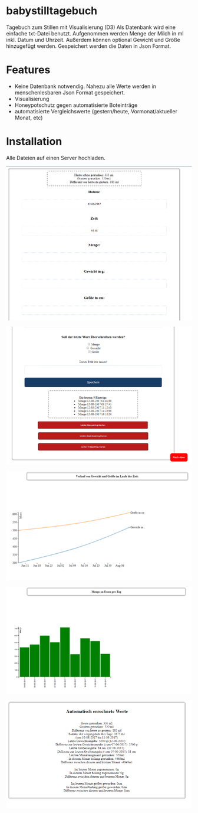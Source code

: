 # babystilltagebuch
Tagebuch zum Stillen mit Visualisierung (D3)
Als Datenbank wird eine einfache txt-Datei benutzt.
Aufgenommen werden Menge der Milch in ml inkl. Datum und Uhrzeit.
Außerdem können optional Gewicht und Größe hinzugefügt werden.
Gespeichert werden die Daten in Json Format.

# Features
- Keine Datenbank notwendig. Nahezu alle Werte werden in menschenlesbaren Json Format gespeichert.
- Visualisierung
- Honeypotschutz gegen automatisierte Boteinträge
- automatisierte Vergleichswerte (gestern/heute, Vormonat/aktueller Monat, etc)

# Installation
Alle Dateien auf einen Server hochladen. 



![Eingabefeld](https://github.com/sowoi/babystilltagebuch/blob/master/screenshot.PNG)

![Eingabefeld2](https://github.com/sowoi/babystilltagebuch/blob/master/screenshot2.PNG)

![Visualisierung](https://github.com/sowoi/babystilltagebuch/blob/master/screenshot3.PNG)

![Visualisierung2](https://github.com/sowoi/babystilltagebuch/blob/master/screenshot4.PNG)

![Automatisierte Werte](https://github.com/sowoi/babystilltagebuch/blob/master/screenshot5.PNG)
